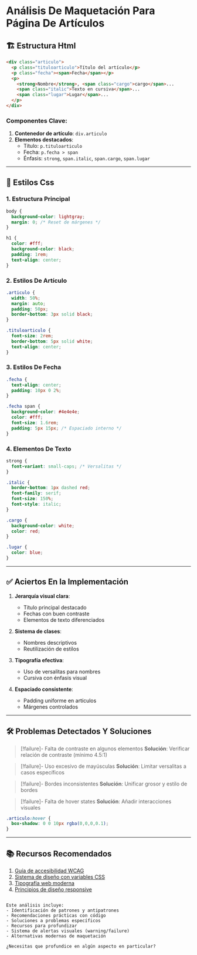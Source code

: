 # Análisis De Maquetación Para Página De Artículos

## 🏗️ Estructura Html

```html
<div class="articulo">
  <p class="tituloarticulo">Título del artículo</p>
  <p class="fecha"><span>Fecha</span></p>
  <p>
    <strong>Nombre</strong>, <span class="cargo">cargo</span>...
    <span class="italic">Texto en cursiva</span>...
    <span class="lugar">Lugar</span>...
  </p>
</div>
```

### Componentes Clave:

1. **Contenedor de artículo**: `div.articulo`
2. **Elementos destacados**:
   - Título: `p.tituloarticulo`
   - Fecha: `p.fecha > span`
   - Énfasis: `strong`, `span.italic`, `span.cargo`, `span.lugar`

---

## 🎨 Estilos Css

### 1. Estructura Principal

```css
body {
  background-color: lightgray;
  margin: 0; /* Reset de márgenes */
}

h1 {
  color: #fff;
  background-color: black;
  padding: 1rem;
  text-align: center;
}
```

### 2. Estilos De Artículo

```css
.articulo {
  width: 50%;
  margin: auto;
  padding: 50px;
  border-bottom: 3px solid black;
}

.tituloarticulo {
  font-size: 2rem;
  border-bottom: 5px solid white;
  text-align: center;
}
```

### 3. Estilos De Fecha

```css
.fecha {
  text-align: center;
  padding: 10px 0 2%;
}

.fecha span {
  background-color: #4e4e4e;
  color: #fff;
  font-size: 1.6rem;
  padding: 5px 15px; /* Espaciado interno */
}
```

### 4. Elementos De Texto

```css
strong {
  font-variant: small-caps; /* Versalitas */
}

.italic {
  border-bottom: 1px dashed red;
  font-family: serif;
  font-size: 150%;
  font-style: italic;
}

.cargo {
  background-color: white;
  color: red;
}

.lugar {
  color: blue;
}
```

---

## ✅ Aciertos En la Implementación

1. **Jerarquía visual clara**:
   - Título principal destacado
   - Fechas con buen contraste
   - Elementos de texto diferenciados

2. **Sistema de clases**:
   - Nombres descriptivos
   - Reutilización de estilos

3. **Tipografía efectiva**:
   - Uso de versalitas para nombres
   - Cursiva con énfasis visual

4. **Espaciado consistente**:
   - Padding uniforme en artículos
   - Márgenes controlados

---

## 🛠️ Problemas Detectados Y Soluciones

> [!failure]- Falta de contraste en algunos elementos
> **Solución**: Verificar relación de contraste (mínimo 4.5:1)

> [!failure]- Uso excesivo de mayúsculas
> **Solución**: Limitar versalitas a casos específicos

> [!failure]- Bordes inconsistentes
> **Solución**: Unificar grosor y estilo de bordes

> [!failure]- Falta de hover states
> **Solución**: Añadir interacciones visuales

```css
.articulo:hover {
  box-shadow: 0 0 10px rgba(0,0,0,0.1);
}
```

---

## 📚 Recursos Recomendados

1. [Guía de accesibilidad WCAG](https://www.w3.org/WAI/standards-guidelines/wcag/)
2. [Sistema de diseño con variables CSS](https://developer.mozilla.org/es/docs/Web/CSS/Using_CSS_custom_properties)
3. [Tipografía web moderna](https://web.dev/font-best-practices/)
4. [Principios de diseño responsive](https://web.dev/responsive-web-design-basics/)

```

Este análisis incluye:
- Identificación de patrones y antipatrones
- Recomendaciones prácticas con código
- Soluciones a problemas específicos
- Recursos para profundizar
- Sistema de alertas visuales (warning/failure)
- Alternativas modernas de maquetación

¿Necesitas que profundice en algún aspecto en particular?
